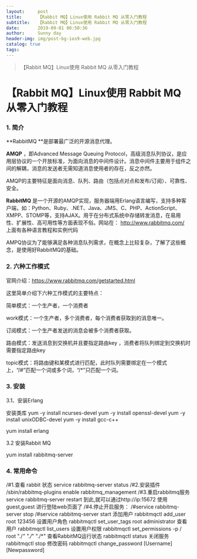 ```yaml
---
layout:     post
title:      【Rabbit MQ】Linux使用 Rabbit MQ 从零入门教程
subtitle:   【Rabbit MQ】Linux使用 Rabbit MQ 从零入门教程
date:       2019-09-01 00:50:36
author:     Sunny day
header-img: img/post-bg-ios9-web.jpg
catalog: true
tags:
---
```


>【Rabbit MQ】Linux使用 Rabbit MQ 从零入门教程

# 【Rabbit MQ】Linux使用 Rabbit MQ 从零入门教程


### 1. 简介

**RabbitMQ **是部署最广泛的开源消息代理。

**AMQP** ，即Advanced Message Queuing Protocol，高级消息队列协议，是应用层协议的一个开放标准，为面向消息的中间件设计。消息中间件主要用于组件之间的解耦，消息的发送者无需知道消息使用者的存在，反之亦然。

AMQP的主要特征是面向消息、队列、路由（包括点对点和发布/订阅）、可靠性、安全。

**RabbitMQ** 是一个开源的AMQP实现，服务器端用Erlang语言编写，支持多种客户端，如：Python、Ruby、.NET、Java、JMS、C、PHP、ActionScript、XMPP、STOMP等，支持AJAX。用于在分布式系统中存储转发消息，在易用性、扩展性、高可用性等方面表现不俗。网站在： http://www.rabbitmq.com/ 上面有各种语言教程和实例代码

AMPQ协议为了能够满足各种消息队列需求，在概念上比较复杂，了解了这些概念，是使用好RabbitMQ的基础。

### 2. 六种工作模式

官网介绍：https://www.rabbitmq.com/getstarted.html

这里简单介绍下六种工作模式的主要特点：

简单模式：一个生产者，一个消费者

work模式：一个生产者，多个消费者，每个消费者获取到的消息唯一。

订阅模式：一个生产者发送的消息会被多个消费者获取。

路由模式：发送消息到交换机并且要指定路由key ，消费者将队列绑定到交换机时需要指定路由key

topic模式：将路由键和某模式进行匹配，此时队列需要绑定在一个模式上，“/#”匹配一个词或多个词，“/*”只匹配一个词。

### 3. 安装

3.1、安装Erlang

安装类库
yum -y install ncurses-devel yum -y install openssl-devel yum -y install unixODBC-devel yum -y install gcc-c++
 
yum install erlang

3.2 安装Rabbit MQ

yum install rabbitmq-server

### 4. 常用命令

/#1.查看 rabbit 状态 service rabbitmq-server status /#2.安装插件 /sbin/rabbitmq-plugins enable rabbitmq_management /#3.重启rabbitmq服务 service rabbitmq-server restart 到此,就可以通过http://ip:15672 使用guest,guest 进行登陆web页面了 /#4.停止开启服务： /#service rabbitmq-server stop /#service rabbitmq-server start 添加用户 rabbitmqctl add_user root 123456 设置用户角色 rabbitmqctl set_user_tags root administrator 查看用户 rabbitmqctl list_users 设置用户权限 rabbitmqctl set_permissions -p / root "./*" "./*" "./*" 查看RabbitMQ运行状态 rabbitmqctl status 关闭服务 rabbitmqctl stop 修改密码 rabbitmqctl change_password [Username] [Newpassword]

 


